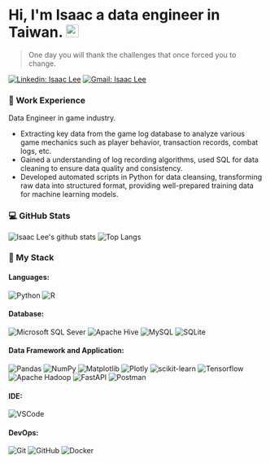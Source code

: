 # Hi, I'm Isaac a data engineer in Taiwan. <img src="https://media.giphy.com/media/hvRJCLFzcasrR4ia7z/giphy.gif" width="25px">

> One day you will thank the challenges that once forced you to change.

[![Linkedin: Isaac Lee](https://img.shields.io/badge/-IsaacLee-blue?style=flat-square&logo=Linkedin&logoColor=white&link=https://www.linkedin.com/in/isaac-lee-459a15143/)](https://www.linkedin.com/in/isaac-lee-459a15143/)
[![Gmail: Isaac Lee](https://img.shields.io/badge/Gmail-D14836?style=flat-square&logo=gmail&logoColor=white&link=mailto:hool19965401@gmail.com)](mailto:hool19965401@gmail.com)
<br>

### 💼 Work Experience

Data Engineer in game industry.  
  * Extracting key data from the game log database to analyze various game mechanics such as player behavior, transaction records, combat logs, etc.
  * Gained a understanding of log recording algorithms, used SQL for data cleaning to ensure data quality and consistency.
  * Developed automated scripts in Python for data cleansing, transforming raw data into structured format, providing well-prepared training data for machine learning models.

### 💻 GitHub Stats

![Isaac Lee's github stats](https://github-readme-stats.vercel.app/api?username=IsaacLee0904&show_icons=true&theme=great-gatsby)
![Top Langs](https://github-readme-stats.vercel.app/api/top-langs/?username=IsaacLee0904&theme=great-gatsby&layout=compact)




### 🔧 My Stack

#### Languages:

![Python](https://img.shields.io/badge/Python-FFD43B?style=flat&logo=python&logoColor=blue)
![R](https://img.shields.io/badge/-R-0175C2?style=flat&logo=R&logoColor=white)

#### Database:

![Microsoft SQL Sever](https://img.shields.io/badge/Microsoft%20SQL%20Sever-CC2927?style=flat&logo=microsoft%20sql%20server&logoColor=white)
![Apache Hive](https://img.shields.io/badge/Apache%20Hive-FDEE21?style=flat&logo=apachehive&logoColor=black)
![MySQL](https://img.shields.io/badge/MySQL-00000F?style=flat&logo=mysql&logoColor=white)
![SQLite](https://img.shields.io/badge/SQLite-07405E?style=flat&logo=sqlite&logoColor=white)

#### Data Framework and Application:

![Pandas](https://img.shields.io/badge/pandas-%23150458.svg?style=flat&logo=pandas&logoColor=white)
![NumPy](https://img.shields.io/badge/numpy-%23013243.svg?style=flat&logo=numpy&logoColor=white)
![Matplotlib](https://img.shields.io/badge/Matplotlib-%23ffffff.svg?style=flat&logo=Matplotlib&logoColor=black)
![Plotly](https://img.shields.io/badge/Plotly-%233F4F75.svg?style=flat&logo=plotly&logoColor=white)
![scikit-learn](https://img.shields.io/badge/scikit--learn-%23F7931E.svg?style=flat&logo=scikit-learn&logoColor=white)
![Tensorflow](https://img.shields.io/badge/Tensorflow-F37626.svg?&style=flat&logo=tensorflow&logoColor=white)
![Apache Hadoop](https://img.shields.io/badge/Apache%20Hadoop-66CCFF?style=flat&logo=apachehadoop&logoColor=black)
![FastAPI](https://img.shields.io/badge/FastAPI-005571?style=flat&logo=fastapi)
![Postman](https://img.shields.io/badge/Postman-FF6C37?style=flat&logo=Postman&logoColor=white)

#### IDE:

![VSCode](https://img.shields.io/badge/-VSCode-007ACC?style=flat&logo=visual-studio-code&logoColor=white)

#### DevOps:

![Git](https://img.shields.io/badge/-Git-F05032?style=flat&logo=git&logoColor=white)
![GitHub](https://img.shields.io/badge/-Github-181717?style=flat&logo=github&logoColor=white)
![Docker](https://img.shields.io/badge/docker-%230db7ed.svg?style=flat&logo=docker&logoColor=white)
